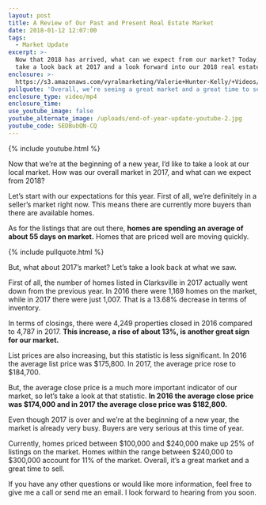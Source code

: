 ```yaml
---
layout: post
title: A Review of Our Past and Present Real Estate Market
date: 2018-01-12 12:07:00
tags:
  - Market Update
excerpt: >-
  Now that 2018 has arrived, what can we expect from our market? Today, let’s
  take a look back at 2017 and a look forward into our 2018 real estate market.
enclosure: >-
  https://s3.amazonaws.com/vyralmarketing/Valerie+Hunter-Kelly/+Videos/2018/January/Clarksville%252C+Tennessee+Real+Estate+Agent-+A+Review+of+Our+Past+and+Present+Real+Estate+Market.mp4
pullquote: 'Overall, we’re seeing a great market and a great time to sell.'
enclosure_type: video/mp4
enclosure_time:
use_youtube_image: false
youtube_alternate_image: /uploads/end-of-year-update-youtube-2.jpg
youtube_code: SEDBubQN-CQ
---
```



{% include youtube.html %}

Now that we’re at the beginning of a new year, I’d like to take a look at our local market. How was our overall market in 2017, and what can we expect from 2018?

Let’s start with our expectations for this year. First of all, we’re definitely in a seller’s market right now. This means there are currently more buyers than there are available homes.

As for the listings that are out there, **homes are spending an average of about 55 days on market.** Homes that are priced well are moving quickly.

{% include pullquote.html %}

But, what about 2017’s market? Let’s take a look back at what we saw.

First of all, the number of homes listed in Clarksville in 2017 actually went down from the previous year. In 2016 there were 1,169 homes on the market, while in 2017 there were just 1,007. That is a 13.68% decrease in terms of inventory.

In terms of closings, there were 4,249 properties closed in 2016 compared to 4,787 in 2017. **This increase, a rise of about 13%, is another great sign for our market.**

List prices are also increasing, but this statistic is less significant. In 2016 the average list price was $175,800. In 2017, the average price rose to $184,700.

But, the average close price is a much more important indicator of our market, so let’s take a look at that statistic. **In 2016 the average close price was $174,000 and in 2017 the average close price was $182,800.**

Even though 2017 is over and we’re at the beginning of a new year, the market is already very busy. Buyers are very serious at this time of year.

Currently, homes priced between $100,000 and $240,000 make up 25% of listings on the market. Homes within the range between $240,000 to $300,000 account for 11% of the market. Overall, it’s a great market and a great time to sell.

If you have any other questions or would like more information, feel free to give me a call or send me an email. I look forward to hearing from you soon.